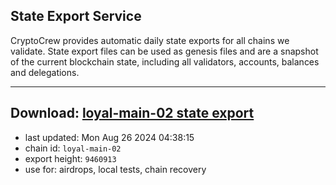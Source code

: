 ## State Export Service
CryptoCrew provides automatic daily state exports for all chains we validate. State export files can be used as genesis files and are a snapshot of the current blockchain state, including all validators, accounts, balances and delegations.

---
**Download: [loyal-main-02 state export](https://dl-eu2.ccvalidators.com/SERVICE/loyal/loyal-main-02_export_9460913.json)**
---

- last updated: Mon Aug 26 2024 04:38:15
- chain id: `loyal-main-02`
- export height: `9460913`
- use for: airdrops, local tests, chain recovery

